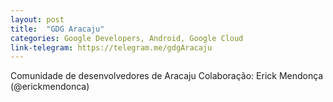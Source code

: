 ```yaml
---
layout: post
title:  "GDG Aracaju"
categories: Google Developers, Android, Google Cloud
link-telegram: https://telegram.me/gdgAracaju
---
```

Comunidade de desenvolvedores de Aracaju
Colaboração: Erick Mendonça (@erickmendonca)

